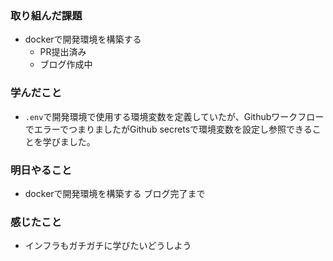 ### 取り組んだ課題
- dockerで開発環境を構築する
  - PR提出済み
  - ブログ作成中 

### 学んだこと
- `.env`で開発環境で使用する環境変数を定義していたが、GithubワークフローでエラーでつまりましたがGithub secretsで環境変数を設定し参照できることを学びました。

### 明日やること
- dockerで開発環境を構築する ブログ完了まで

### 感じたこと
- インフラもガチガチに学びたいどうしよう
